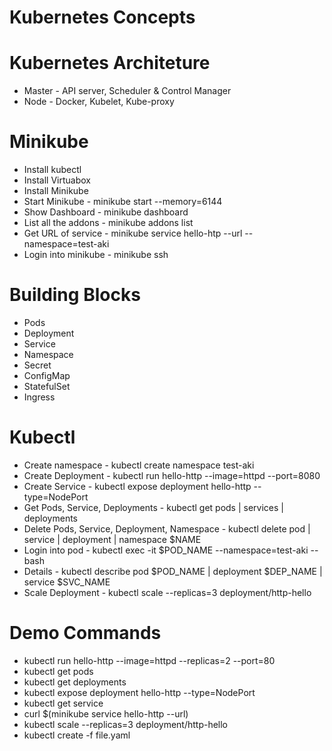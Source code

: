 # Kubernetes Concepts

# Kubernetes Architeture
* Master - API server, Scheduler & Control Manager
* Node - Docker, Kubelet, Kube-proxy

# Minikube
* Install kubectl
* Install Virtuabox
* Install Minikube
* Start Minikube - minikube start --memory=6144
* Show Dashboard - minikube dashboard
* List all the addons - minikube addons list
* Get URL of service - minikube service hello-htp --url --namespace=test-aki
* Login into minikube - minikube ssh

# Building Blocks
* Pods
* Deployment
* Service
* Namespace
* Secret
* ConfigMap
* StatefulSet
* Ingress

# Kubectl
* Create namespace - kubectl create namespace test-aki
* Create Deployment - kubectl run hello-http --image=httpd --port=8080
* Create Service - kubectl expose deployment hello-http --type=NodePort
* Get Pods, Service, Deployments - kubectl get pods | services | deployments
* Delete Pods, Service, Deployment, Namespace - kubectl delete pod | service | deployment | namespace $NAME
* Login into pod - kubectl exec -it $POD_NAME --namespace=test-aki -- bash
* Details - kubectl describe pod $POD_NAME | deployment $DEP_NAME | service $SVC_NAME
* Scale Deployment - kubectl scale --replicas=3 deployment/http-hello

# Demo Commands
* kubectl run hello-http --image=httpd --replicas=2 --port=80
* kubectl get pods
* kubectl get deployments
* kubectl expose deployment hello-http --type=NodePort
* kubectl get service
* curl $(minikube service hello-http --url)
* kubectl scale --replicas=3 deployment/http-hello
* kubectl create -f file.yaml